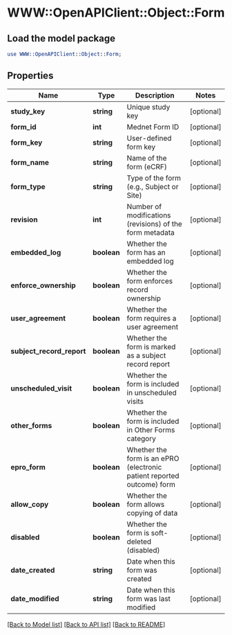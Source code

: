 # WWW::OpenAPIClient::Object::Form

## Load the model package
```perl
use WWW::OpenAPIClient::Object::Form;
```

## Properties
Name | Type | Description | Notes
------------ | ------------- | ------------- | -------------
**study_key** | **string** | Unique study key | [optional] 
**form_id** | **int** | Mednet Form ID | [optional] 
**form_key** | **string** | User-defined form key | [optional] 
**form_name** | **string** | Name of the form (eCRF) | [optional] 
**form_type** | **string** | Type of the form (e.g., Subject or Site) | [optional] 
**revision** | **int** | Number of modifications (revisions) of the form metadata | [optional] 
**embedded_log** | **boolean** | Whether the form has an embedded log | [optional] 
**enforce_ownership** | **boolean** | Whether the form enforces record ownership | [optional] 
**user_agreement** | **boolean** | Whether the form requires a user agreement | [optional] 
**subject_record_report** | **boolean** | Whether the form is marked as a subject record report | [optional] 
**unscheduled_visit** | **boolean** | Whether the form is included in unscheduled visits | [optional] 
**other_forms** | **boolean** | Whether the form is included in Other Forms category | [optional] 
**epro_form** | **boolean** | Whether the form is an ePRO (electronic patient reported outcome) form | [optional] 
**allow_copy** | **boolean** | Whether the form allows copying of data | [optional] 
**disabled** | **boolean** | Whether the form is soft-deleted (disabled) | [optional] 
**date_created** | **string** | Date when this form was created | [optional] 
**date_modified** | **string** | Date when this form was last modified | [optional] 

[[Back to Model list]](../README.md#documentation-for-models) [[Back to API list]](../README.md#documentation-for-api-endpoints) [[Back to README]](../README.md)



